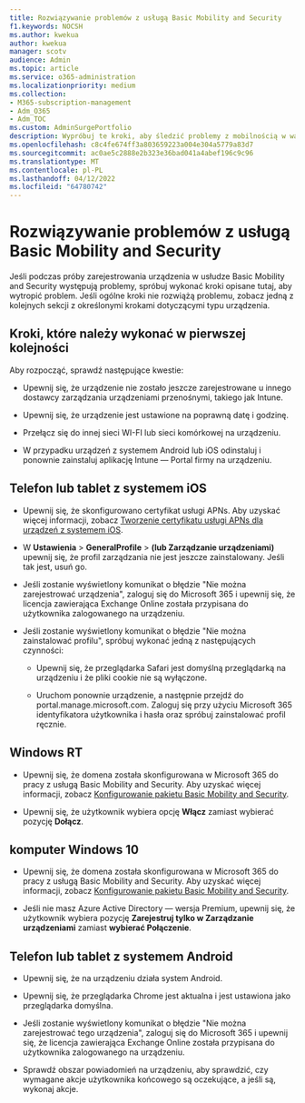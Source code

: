 ```yaml
---
title: Rozwiązywanie problemów z usługą Basic Mobility and Security
f1.keywords: NOCSH
ms.author: kwekua
author: kwekua
manager: scotv
audience: Admin
ms.topic: article
ms.service: o365-administration
ms.localizationpriority: medium
ms.collection:
- M365-subscription-management
- Adm_O365
- Adm_TOC
ms.custom: AdminSurgePortfolio
description: Wypróbuj te kroki, aby śledzić problemy z mobilnością w warstwie Podstawowa i zabezpieczeniami
ms.openlocfilehash: c8c4fe674ff3a803659223a004e304a5779a83d7
ms.sourcegitcommit: ac0ae5c2888e2b323e36bad041a4abef196c9c96
ms.translationtype: MT
ms.contentlocale: pl-PL
ms.lasthandoff: 04/12/2022
ms.locfileid: "64780742"
---
```

# <a name="troubleshoot-basic-mobility-and-security"></a>Rozwiązywanie problemów z usługą Basic Mobility and Security

Jeśli podczas próby zarejestrowania urządzenia w usłudze Basic Mobility and Security występują problemy, spróbuj wykonać kroki opisane tutaj, aby wytropić problem. Jeśli ogólne kroki nie rozwiążą problemu, zobacz jedną z kolejnych sekcji z określonymi krokami dotyczącymi typu urządzenia.

## <a name="steps-to-try-first"></a>Kroki, które należy wykonać w pierwszej kolejności

Aby rozpocząć, sprawdź następujące kwestie:

- Upewnij się, że urządzenie nie zostało jeszcze zarejestrowane u innego dostawcy zarządzania urządzeniami przenośnymi, takiego jak Intune.

- Upewnij się, że urządzenie jest ustawione na poprawną datę i godzinę.

- Przełącz się do innej sieci WI-FI lub sieci komórkowej na urządzeniu.

- W przypadku urządzeń z systemem Android lub iOS odinstaluj i ponownie zainstaluj aplikację Intune — Portal firmy na urządzeniu. 

## <a name="ios-phone-or-tablet"></a>Telefon lub tablet z systemem iOS

- Upewnij się, że skonfigurowano certyfikat usługi APNs. Aby uzyskać więcej informacji, zobacz [Tworzenie certyfikatu usługi APNs dla urządzeń z systemem iOS](create-an-apns-certificate-for-ios-devices.md).

- W **Ustawienia** >  **GeneralProfile** >  **(lub Zarządzanie urządzeniami)** upewnij się, że profil zarządzania nie jest jeszcze zainstalowany. Jeśli tak jest, usuń go.

- Jeśli zostanie wyświetlony komunikat o błędzie "Nie można zarejestrować urządzenia", zaloguj się do Microsoft 365 i upewnij się, że licencja zawierająca Exchange Online została przypisana do użytkownika zalogowanego na urządzeniu.

- Jeśli zostanie wyświetlony komunikat o błędzie "Nie można zainstalować profilu", spróbuj wykonać jedną z następujących czynności:

    - Upewnij się, że przeglądarka Safari jest domyślną przeglądarką na urządzeniu i że pliki cookie nie są wyłączone.

    - Uruchom ponownie urządzenie, a następnie przejdź do portal.manage.microsoft.com. Zaloguj się przy użyciu Microsoft 365 identyfikatora użytkownika i hasła oraz spróbuj zainstalować profil ręcznie.

## <a name="windows-rt"></a>Windows RT

- Upewnij się, że domena została skonfigurowana w Microsoft 365 do pracy z usługą Basic Mobility and Security. Aby uzyskać więcej informacji, zobacz [Konfigurowanie pakietu Basic Mobility and Security](set-up.md).
    
- Upewnij się, że użytkownik wybiera opcję **Włącz** zamiast wybierać pozycję **Dołącz**.

## <a name="windows-10-pc"></a>komputer Windows 10

- Upewnij się, że domena została skonfigurowana w Microsoft 365 do pracy z usługą Basic Mobility and Security. Aby uzyskać więcej informacji, zobacz [Konfigurowanie pakietu Basic Mobility and Security](set-up.md).
    
- Jeśli nie masz Azure Active Directory — wersja Premium, upewnij się, że użytkownik wybiera pozycję **Zarejestruj tylko w Zarządzanie urządzeniami** zamiast **wybierać Połączenie**.

## <a name="android-phone-or-tablet"></a>Telefon lub tablet z systemem Android

- Upewnij się, że na urządzeniu działa system Android.

- Upewnij się, że przeglądarka Chrome jest aktualna i jest ustawiona jako przeglądarka domyślna.

- Jeśli zostanie wyświetlony komunikat o błędzie "Nie można zarejestrować tego urządzenia", zaloguj się do Microsoft 365 i upewnij się, że licencja zawierająca Exchange Online została przypisana do użytkownika zalogowanego na urządzeniu.

- Sprawdź obszar powiadomień na urządzeniu, aby sprawdzić, czy wymagane akcje użytkownika końcowego są oczekujące, a jeśli są, wykonaj akcje.